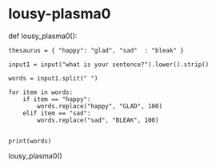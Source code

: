# lousy-plasma0
def lousy_plasma0():

    thesaurus = { "happy": "glad", "sad"  : "bleak" }

    input1 = input("what is your sentence?").lower().strip()

    words = input1.split(" ")

    for item in words:
        if item == "happy":
            words.replace("happy", "GLAD", 100)
        elif item == "sad":
            words.replace("sad", "BLEAK", 100)
    

    print(words)
   


lousy_plasma0()

